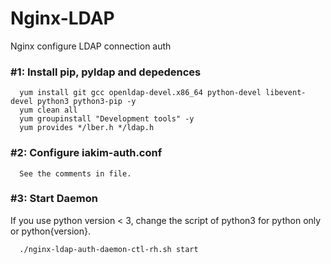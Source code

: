 # Nginx-LDAP
Nginx configure LDAP connection auth

### #1: Install pip, pyldap and depedences

      yum install git gcc openldap-devel.x86_64 python-devel libevent-devel python3 python3-pip -y
      yum clean all
      yum groupinstall "Development tools" -y
      yum provides */lber.h */ldap.h

### #2: Configure iakim-auth.conf

      See the comments in file.

### #3: Start Daemon

If you use python version < 3, change the script of python3 for python only or python{version}.

      ./nginx-ldap-auth-daemon-ctl-rh.sh start
      
